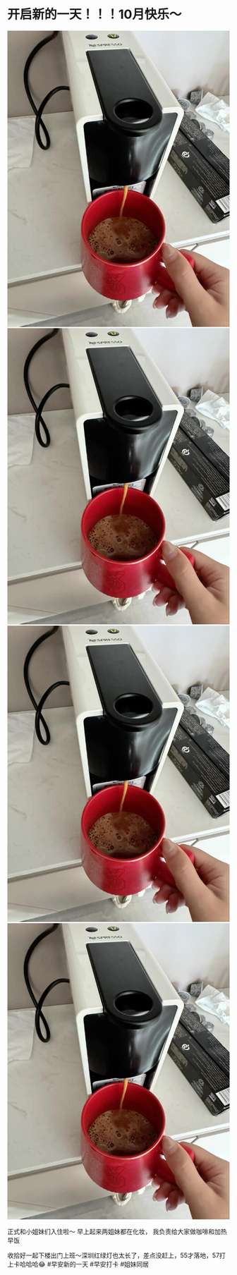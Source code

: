 # 开启新的一天！！！10月快乐～

![](img/dd64afdd-bcb8-4ee0-b81c-70046925b748.jpg)
![](img/314cedd5-9a8a-468a-bb5f-9dac56eef5b5.jpg)
![](img/5653b021-34b1-4dd8-946e-f1a0b1c7c859.jpg)
![](img/0e4faab0-6125-4d2c-8ed4-1a121d9006ab.jpg)

正式和小姐妹们入住啦～
早上起来两姐妹都在化妆，
我负责给大家做咖啡和加热早饭
 
收拾好一起下楼出门上班～深圳红绿灯也太长了，差点没赶上，55才落地，57打上卡哈哈哈😂
#早安新的一天 #早安打卡  #姐妹同居